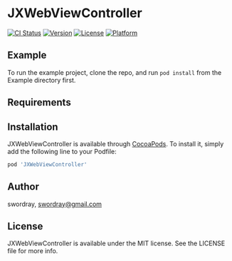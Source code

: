 # JXWebViewController

[![CI Status](http://img.shields.io/travis/swordray/JXWebViewController.svg?style=flat)](https://travis-ci.org/swordray/JXWebViewController)
[![Version](https://img.shields.io/cocoapods/v/JXWebViewController.svg?style=flat)](http://cocoapods.org/pods/JXWebViewController)
[![License](https://img.shields.io/cocoapods/l/JXWebViewController.svg?style=flat)](http://cocoapods.org/pods/JXWebViewController)
[![Platform](https://img.shields.io/cocoapods/p/JXWebViewController.svg?style=flat)](http://cocoapods.org/pods/JXWebViewController)

## Example

To run the example project, clone the repo, and run `pod install` from the Example directory first.

## Requirements

## Installation

JXWebViewController is available through [CocoaPods](http://cocoapods.org). To install
it, simply add the following line to your Podfile:

```ruby
pod 'JXWebViewController'
```

## Author

swordray, swordray@gmail.com

## License

JXWebViewController is available under the MIT license. See the LICENSE file for more info.
